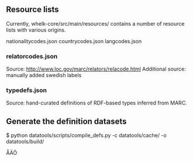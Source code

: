 ## Resource lists ##

Currently, whelk-core/src/main/resources/ contains a number of resource lists with various origins.

nationalitycodes.json
countrycodes.json
langcodes.json

### relatorcodes.json ###

Source: http://www.loc.gov/marc/relators/relacode.html
Additional source: manually added swedish labels

### typedefs.json ###

Source: hand-curated definitions of RDF-based types inferred from MARC.


## Generate the definition datasets

  $ python datatools/scripts/compile_defs.py -c datatools/cache/ -o datatools/build/

ÅÄÖ